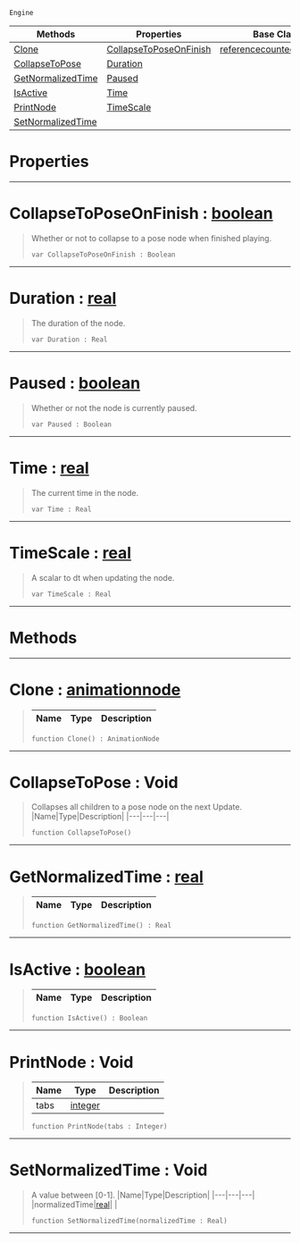  `Engine`

|Methods|Properties|Base Classes|Derived Classes|
|---|---|---|---|
|[ Clone](https://github.com/ZilchEngine/ZilchDocs/blob/master/code_reference/class_reference/animationnode.markdown#clone-zero-engine-docume)|[ CollapseToPoseOnFinish](https://github.com/ZilchEngine/ZilchDocs/blob/master/code_reference/class_reference/animationnode.markdown#collapsetoposeonfinish-z)|[referencecountedeventobject](https://github.com/ZilchEngine/ZilchDocs/blob/master/code_reference/class_reference/referencecountedeventobject.markdown)|[basicanimation](https://github.com/ZilchEngine/ZilchDocs/blob/master/code_reference/class_reference/basicanimation.markdown)|
|[ CollapseToPose](https://github.com/ZilchEngine/ZilchDocs/blob/master/code_reference/class_reference/animationnode.markdown#collapsetopose-void)|[ Duration](https://github.com/ZilchEngine/ZilchDocs/blob/master/code_reference/class_reference/animationnode.markdown#duration-zero-engine-doc)| |[dualblendchainnode](https://github.com/ZilchEngine/ZilchDocs/blob/master/code_reference/class_reference/dualblendchainnode.markdown)|
|[ GetNormalizedTime](https://github.com/ZilchEngine/ZilchDocs/blob/master/code_reference/class_reference/animationnode.markdown#getnormalizedtime-zero-e)|[ Paused](https://github.com/ZilchEngine/ZilchDocs/blob/master/code_reference/class_reference/animationnode.markdown#paused-zero-engine-docum)| |[dualblendcrossblend](https://github.com/ZilchEngine/ZilchDocs/blob/master/code_reference/class_reference/dualblendcrossblend.markdown)|
|[ IsActive](https://github.com/ZilchEngine/ZilchDocs/blob/master/code_reference/class_reference/animationnode.markdown#isactive-zero-engine-doc)|[ Time](https://github.com/ZilchEngine/ZilchDocs/blob/master/code_reference/class_reference/animationnode.markdown#time-zero-engine-documen)| |[dualblenddirectblend](https://github.com/ZilchEngine/ZilchDocs/blob/master/code_reference/class_reference/dualblenddirectblend.markdown)|
|[ PrintNode](https://github.com/ZilchEngine/ZilchDocs/blob/master/code_reference/class_reference/animationnode.markdown#printnode-void)|[ TimeScale](https://github.com/ZilchEngine/ZilchDocs/blob/master/code_reference/class_reference/animationnode.markdown#timescale-zero-engine-do)| |[dualblendselectivenode](https://github.com/ZilchEngine/ZilchDocs/blob/master/code_reference/class_reference/dualblendselectivenode.markdown)|
|[ SetNormalizedTime](https://github.com/ZilchEngine/ZilchDocs/blob/master/code_reference/class_reference/animationnode.markdown#setnormalizedtime-void)| | |[posenode](https://github.com/ZilchEngine/ZilchDocs/blob/master/code_reference/class_reference/posenode.markdown)|


 #  Properties


---  
 #  CollapseToPoseOnFinish : [boolean](https://github.com/ZilchEngine/ZilchDocs/blob/master/code_reference/nada_base_types/boolean.markdown)

> Whether or not to collapse to a pose node when finished playing.
> ``` lang=cpp, name=Nada
> var CollapseToPoseOnFinish : Boolean


---  
 #  Duration : [real](https://github.com/ZilchEngine/ZilchDocs/blob/master/code_reference/nada_base_types/real.markdown)

> The duration of the node.
> ``` lang=cpp, name=Nada
> var Duration : Real


---  
 #  Paused : [boolean](https://github.com/ZilchEngine/ZilchDocs/blob/master/code_reference/nada_base_types/boolean.markdown)

> Whether or not the node is currently paused.
> ``` lang=cpp, name=Nada
> var Paused : Boolean


---  
 #  Time : [real](https://github.com/ZilchEngine/ZilchDocs/blob/master/code_reference/nada_base_types/real.markdown)

> The current time in the node.
> ``` lang=cpp, name=Nada
> var Time : Real


---  
 #  TimeScale : [real](https://github.com/ZilchEngine/ZilchDocs/blob/master/code_reference/nada_base_types/real.markdown)

> A scalar to dt when updating the node.
> ``` lang=cpp, name=Nada
> var TimeScale : Real


---  
 #  Methods


---  
 #  Clone : [animationnode](https://github.com/ZilchEngine/ZilchDocs/blob/master/code_reference/class_reference/animationnode.markdown)

> 
> |Name|Type|Description|
> |---|---|---|
> ``` lang=cpp, name=Nada
> function Clone() : AnimationNode
> ``` 


---  
 #  CollapseToPose : Void

> Collapses all children to a pose node on the next Update.
> |Name|Type|Description|
> |---|---|---|
> ``` lang=cpp, name=Nada
> function CollapseToPose()
> ``` 


---  
 #  GetNormalizedTime : [real](https://github.com/ZilchEngine/ZilchDocs/blob/master/code_reference/nada_base_types/real.markdown)

> 
> |Name|Type|Description|
> |---|---|---|
> ``` lang=cpp, name=Nada
> function GetNormalizedTime() : Real
> ``` 


---  
 #  IsActive : [boolean](https://github.com/ZilchEngine/ZilchDocs/blob/master/code_reference/nada_base_types/boolean.markdown)

> 
> |Name|Type|Description|
> |---|---|---|
> ``` lang=cpp, name=Nada
> function IsActive() : Boolean
> ``` 


---  
 #  PrintNode : Void

> 
> |Name|Type|Description|
> |---|---|---|
> |tabs|[integer](https://github.com/ZilchEngine/ZilchDocs/blob/master/code_reference/nada_base_types/integer.markdown)| |
> ``` lang=cpp, name=Nada
> function PrintNode(tabs : Integer)
> ``` 


---  
 #  SetNormalizedTime : Void

> A value between [0-1].
> |Name|Type|Description|
> |---|---|---|
> |normalizedTime|[real](https://github.com/ZilchEngine/ZilchDocs/blob/master/code_reference/nada_base_types/real.markdown)| |
> ``` lang=cpp, name=Nada
> function SetNormalizedTime(normalizedTime : Real)
> ``` 


---  
 

 